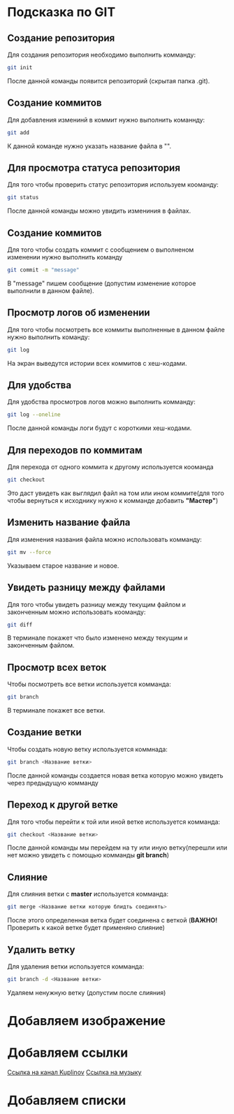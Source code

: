 # Подсказка по GIT

## Создание репозитория
Для создания репозитория необходимо выполнить комманду:
```sh
git init
```
После данной команды появится репозиторий (скрытая папка .git).

## Создание коммитов
Для добавления изменинй в коммит нужно выполнить команнду:
```sh
git add 
```
К данной команде нужно указать название файла в "".

## Для просмотра статуса репозитория
Для того чтобы проверить статус репозитория используем кооманду:
```sh
git status
```
После данной команды можно увидить измениния в файлах.

## Создание коммитов
Для того чтобы создать коммит с сообщением о выполненом изменении нужно выполнить команду
```sh
git commit -m "message"
```
В  "message" пишем сообщение (допустим изменение которое выполнили в данном файле).

## Просмотр логов об изменении
Для того чтобы посмотреть все коммиты выполненные в данном файле нужно выполнить команду:
```sh
git log
```
На экран выведутся истории всех коммитов с хеш-кодами.

## Для удобства
Для удобства просмотров логов можно выполнить комманду:
```sh
git log --oneline
```
После данной команды логи будут с короткими хеш-кодами.

## Для переходов по коммитам
Для перехода от одного коммита к другому используется кооманда
```sh
git checkout
```
Это даст увидеть как выглядил файл на том или ином коммите(для того чтобы вернуться к исходнику нужно к комманде добавить **"Мастер"**)

## Изменить название файла
Для изменения названия файла можно использовать комманду:
```sh
git mv --force 
```
Указываем старое название и новое.

## Увидеть разницу между файлами
Для того чтобы увидеть разницу между текущим файлом и законченным можно использовать кооманду:
```sh
git diff
```
В терминале покажет что было изменено между текущим и законченным файлом.

## Просмотр всех веток
Чтобы посмотреть все ветки используется комманда:
```sh
git branch
```
В терминале покажет все ветки.

## Создание ветки
Чтобы создать новую ветку используется коммнада:
```sh
git branch <Название ветки>
```
После данной команды создается новая ветка которую можно увидеть через предыдущую комманду

## Переход к другой ветке
Для того чтобы перейти к той или иной ветке используется комманда:
```sh
git checkout <Название ветки>
```
После данной команды мы перейдем на ту или иную ветку(перешли или нет можно увидеть с помощью комманды **git branch**)

## Слияние
Для слияния ветки с **master** используется комманда:
```sh
git merge <Название ветки которую блидть соединять>
```
После этого определенная ветка будет соединена с веткой (__ВАЖНО!__ Проверить к какой ветке будет применяно слияние)

## Удалить ветку
Для удаления ветки используется комманда:
```sh
git branch -d <Название ветки>
```
Удаляем ненужную ветку (допустим после слияния)

# Добавляем изображение

# Добавляем ссылки
[Ссылка на канал Kuplinov](https://www.youtube.com/@kuplinovplay)
[Ссылка на музыку](https://www.youtube.com/watch?v=dQw4w9WgXcQ)

# Добавляем списки